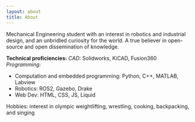 ```yaml
---
layout: about
title: About 
---
```


Mechanical Engineering student with an interest in robotics and industrial design, and an unbridled curiosity for the world. A true believer in open-source and open dissemination of knowledge.

**Technical proficiencies:** 
*CAD:* Solidworks, KiCAD, Fusion360  
*Programming:*  
- Computation and embedded programming: Python, C++, MATLAB, Labview
- Robotics: ROS2, Gazebo, Drake
- Web Dev: HTML, CSS, JS, Liquid

Hobbies: interest in olympic weightlifting, wrestling, cooking, backpacking, and singing